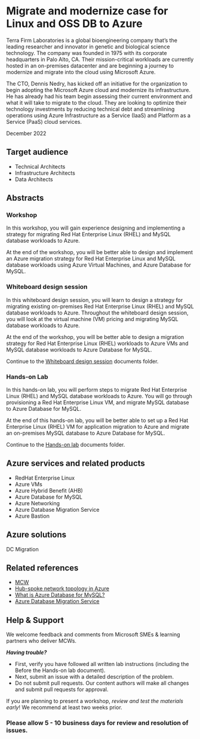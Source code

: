 # Migrate and modernize case for Linux and OSS DB to Azure

Terra Firm Laboratories is a global bioengineering company that’s the leading researcher and innovator in genetic and biological science technology. The company was founded in 1975 with its corporate headquarters in Palo Alto, CA. Their mission-critical workloads are currently hosted in an on-premises datacenter and are beginning a journey to modernize and migrate into the cloud using Microsoft Azure.

The CTO, Dennis Nedry, has kicked off an initiative for the organization to begin adopting the Microsoft Azure cloud and modernize its infrastructure. He has already had his team begin assessing their current environment and what it will take to migrate to the cloud. They are looking to optimize their technology investments by reducing technical debt and streamlining operations using Azure Infrastructure as a Service (IaaS) and Platform as a Service (PaaS) cloud services.

December 2022

## Target audience

- Technical Architects
- Infrastructure Architects
- Data Architects

## Abstracts

### Workshop

In this workshop, you will gain experience designing and implementing a strategy for migrating Red Hat Enterprise Linux (RHEL) and MySQL database workloads to Azure.

At the end of the workshop, you will be better able to design and implement an Azure migration strategy for Red Hat Enterprise Linux and MySQL database workloads using Azure Virtual Machines, and Azure Database for MySQL.

### Whiteboard design session

In this whiteboard design session, you will learn to design a strategy for migrating existing on-premises Red Hat Enterprise Linux (RHEL) and MySQL database workloads to Azure. Throughout the whiteboard design session, you will look at the virtual machine (VM) pricing and migrating MySQL database workloads to Azure.

At the end of the workshop, you will be better able to design a migration strategy for Red Hat Enterprise Linux (RHEL) workloads to Azure VMs and MySQL database workloads to Azure Database for MySQL.

Continue to the [Whiteboard design session](Whiteboard%20design%20session) documents folder.

### Hands-on Lab

In this hands-on lab, you will perform steps to migrate Red Hat Enterprise Linux (RHEL) and MySQL database workloads to Azure. You will go through provisioning a Red Hat Enterprise Linux VM, and migrate MySQL database to Azure Database for MySQL.

At the end of this hands-on lab, you will be better able to set up a Red Hat Enterprise Linux (RHEL) VM for application migration to Azure and migrate an on-premises MySQL database to Azure Database for MySQL.

Continue to the [Hands-on lab](Hands-on%20lab) documents folder.

## Azure services and related products

- RedHat Enterprise Linux
- Azure VMs
- Azure Hybrid Benefit (AHB)
- Azure Database for MySQL
- Azure Networking
- Azure Database Migration Service
- Azure Bastion

## Azure solutions

DC Migration

## Related references

- [MCW](https://github.com/Microsoft/MCW)
- [Hub-spoke network topology in Azure](https://learn.microsoft.com/azure/architecture/reference-architectures/hybrid-networking/hub-spoke)
- [What is Azure Database for MySQL?](https://learn.microsoft.com/azure/mysql/single-server/overview)
- [Azure Database Migration Service](https://azure.microsoft.com/products/database-migration/#overview)

## Help & Support

We welcome feedback and comments from Microsoft SMEs & learning partners who deliver MCWs.  

***Having trouble?***
- First, verify you have followed all written lab instructions (including the Before the Hands-on lab document).
- Next, submit an issue with a detailed description of the problem.
- Do not submit pull requests. Our content authors will make all changes and submit pull requests for approval.  

If you are planning to present a workshop, *review and test the materials early*! We recommend at least two weeks prior.

### Please allow 5 - 10 business days for review and resolution of issues.
